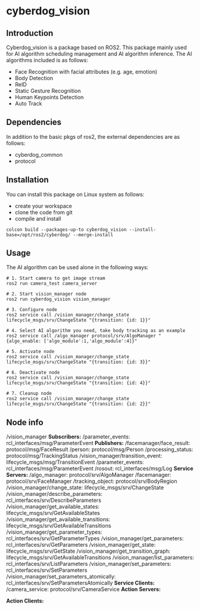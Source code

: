 # cyberdog_vision

## Introduction

Cyberdog_vision is a package based on ROS2. This package mainly used for AI algorithm scheduling management and AI algorithm inference. The  AI algorithms included is as follows:

- Face Recognition with facial attributes (e.g. age, emotion)
- Body Detection
- ReID
- Static Gesture Recognition
- Human Keypoints Detection
- Auto Track

## Dependencies

In addition to the basic pkgs of ros2, the external dependencies are as follows:

- cyberdog_common
- protocol

## Installation

You can install this package on Linux system as follows:

- create your workspace
- clone the code from git
- compile and install

```
colcon build --packages-up-to cyberdog_vision --install-base=/opt/ros2/cyberdog/ --merge-install
```

## Usage

The AI algorithm can be used alone in the following ways:

```
# 1. Start camera to get image stream
ros2 run camera_test camera_server

# 2. Start vision_manager node
ros2 run cyberdog_vision vision_manager

# 3. Configure node
ros2 service call /vision_manager/change_state lifecycle_msgs/srv/ChangeState "{transition: {id: 1}}"

# 4. Select AI algorithm you need, take body tracking as an example
ros2 service call /algo_manager protocol/srv/AlgoManager "{algo_enable: ['algo_module':1,'algo_module':4]}"

# 5. Activate node
ros2 service call /vision_manager/change_state lifecycle_msgs/srv/ChangeState "{transition: {id: 3}}"

# 6. Deactivate node
ros2 service call /vision_manager/change_state lifecycle_msgs/srv/ChangeState "{transition: {id: 4}}"

# 7. Cleanup node
ros2 service call /vision_manager/change_state lifecycle_msgs/srv/ChangeState "{transition: {id: 2}}"
```

## Node info

/vision_manager
  **Subscribers:**
    /parameter_events: rcl_interfaces/msg/ParameterEvent
  **Publishers:**
    /facemanager/face_result: protocol/msg/FaceResult
    /person: protocol/msg/Person
    /processing_status: protocol/msg/TrackingStatus
    /vision_manager/transition_event: lifecycle_msgs/msg/TransitionEvent
    /parameter_events: rcl_interfaces/msg/ParameterEvent
    /rosout: rcl_interfaces/msg/Log
  **Service Servers:**
    /algo_manager: protocol/srv/AlgoManager
    /facemanager: protocol/srv/FaceManager
    /tracking_object: protocol/srv/BodyRegion
    /vision_manager/change_state: lifecycle_msgs/srv/ChangeState
    /vision_manager/describe_parameters: rcl_interfaces/srv/DescribeParameters
    /vision_manager/get_available_states: lifecycle_msgs/srv/GetAvailableStates
    /vision_manager/get_available_transitions: lifecycle_msgs/srv/GetAvailableTransitions
    /vision_manager/get_parameter_types: rcl_interfaces/srv/GetParameterTypes
    /vision_manager/get_parameters: rcl_interfaces/srv/GetParameters
    /vision_manager/get_state: lifecycle_msgs/srv/GetState
    /vision_manager/get_transition_graph: lifecycle_msgs/srv/GetAvailableTransitions
    /vision_manager/list_parameters: rcl_interfaces/srv/ListParameters
    /vision_manager/set_parameters: rcl_interfaces/srv/SetParameters
    /vision_manager/set_parameters_atomically: rcl_interfaces/srv/SetParametersAtomically
  **Service Clients:**
    /camera_service: protocol/srv/CameraService
  **Action Servers:**

  **Action Clients:**
